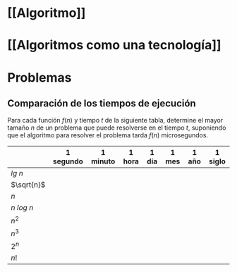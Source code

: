 # [[Algoritmo]]

# [[Algoritmos como una tecnología]]

# Problemas

## Comparación de los tiempos de ejecución

Para cada función $f(n)$ y tiempo $t$ de la siguiente tabla, determine el mayor tamaño $n$ de un problema que puede resolverse en el tiempo $t$, suponiendo que el algoritmo para resolver el problema tarda $f(n)$ microsegundos.

|             | 1 segundo | 1 minuto | 1 hora | 1 dia | 1 mes | 1 año | 1 siglo |
| ----------- | --------- | -------- | ------ | ----- | ----- | ----- | ------- |
| $lg\ n$     |           |          |        |       |       |       |         |
| $\sqrt{n}$  |           |          |        |       |       |       |         |
| $n$         |           |          |        |       |       |       |         |
| $n\ log\ n$ |           |          |        |       |       |       |         |
| $n^2$       |           |          |        |       |       |       |         |
| $n^3$       |           |          |        |       |       |       |         |
| $2^n$       |           |          |        |       |       |       |         |
| $n!$        |           |          |        |       |       |       |         |
